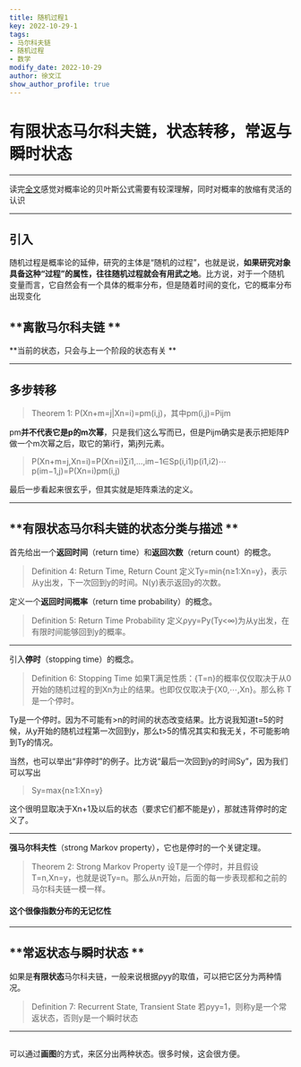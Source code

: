 ```yaml
---
title: 随机过程1
key: 2022-10-29-1
tags: 
- 马尔科夫链
- 随机过程
- 数学
modify_date: 2022-10-29
author: 徐文江
show_author_profile: true
---
```



# 有限状态马尔科夫链，状态转移，常返与瞬时状态    



------

读完[全文](https://zhuanlan.zhihu.com/p/334739650)感觉对概率论的贝叶斯公式需要有较深理解，同时对概率的放缩有灵活的认识           

------



## 引入        

随机过程是概率论的延伸，研究的主体是“随机的过程”，也就是说，**如果研究对象具备这种“过程”的属性，往往随机过程就会有用武之地**。比方说，对于一个随机变量而言，它自然会有一个具体的概率分布，但是随着时间的变化，它的概率分布出现变化              



## **离散马尔科夫链 **        

**当前的状态，只会与上一个阶段的状态有关 **           

---------



## **多步转移**      

> Theorem 1:
> P(Xn+m=j|Xn=i)=pm(i,j)，其中pm(i,j)=Pijm

pm**并不代表它是p的m次幂**，只是我们这么写而已，但是Pijm确实是表示把矩阵P做一个m次幂之后，取它的第i行，第j列元素。      

> P(Xn+m=j,Xn=i)=P(Xn=i)∑i1,…,im−1∈Sp(i,i1)p(i1,i2)⋯p(im−1,j)=P(Xn=i)pm(i,j)     

最后一步看起来很玄乎，但其实就是矩阵乘法的定义。          

-------------

## **有限状态马尔科夫链的状态分类与描述 **         

首先给出一个**返回时间**（return time）和**返回次数**（return count）的概念。      

> Definition 4: Return Time, Return Count
> 定义Ty=min{n≥1:Xn=y}，表示从y出发，下一次回到y的时间。N(y)表示返回y的次数。

定义一个**返回时间概率**（return time probability）的概念。       

> Definition 5: Return Time Probability
> 定义ρyy=Py(Ty<∞)为从y出发，在有限时间能够回到y的概率。

----------------



引入**停时**（stopping time）的概念。

> Definition 6: Stopping Time
> 如果T满足性质：{T=n}的概率仅仅取决于从0开始的随机过程的到Xn为止的结果。也即仅仅取决于{X0,⋯,Xn}。那么称 T 是一个停时。

Ty是一个停时。因为不可能有>n的时间的状态改变结果。比方说我知道t=5的时候，从y开始的随机过程第一次回到y，那么t>5的情况其实和我无关，不可能影响到Ty的情况。        

当然，也可以举出“非停时”的例子。比方说“最后一次回到y的时间Sy”，因为我们可以写出         

> Sy=max{n≥1:Xn=y}

这个很明显取决于Xn+1及以后的状态（要求它们都不能是y），那就违背停时的定义了。          

--------------------



**强马尔科夫性**（strong Markov property），它也是停时的一个关键定理。      

> Theorem 2: Strong Markov Property
> 设T是一个停时，并且假设T=n,Xn=y，也就是说Ty=n。那么从n开始，后面的每一步表现都和之前的马尔科夫链一模一样。

#### 这个很像指数分布的**无记忆性**            

----------



## **常返状态与瞬时状态 **        

如果是**有限状态**马尔科夫链，一般来说根据ρyy的取值，可以把它区分为两种情况。        

> Definition 7: Recurrent State, Transient State
> 若ρyy=1，则称y是一个常返状态，否则y是一个瞬时状态

------

##  

可以通过**画图**的方式，来区分出两种状态。很多时候，这会很方便。          

